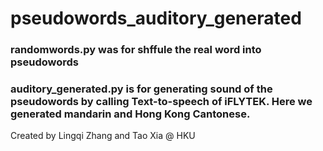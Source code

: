 # pseudowords_auditory_generated

### randomwords.py was for shffule the real word into pseudowords

### auditory_generated.py is for generating sound of the pseudowords by calling Text-to-speech of iFLYTEK. Here we generated mandarin and Hong Kong Cantonese.

Created by Lingqi Zhang and Tao Xia @ HKU

